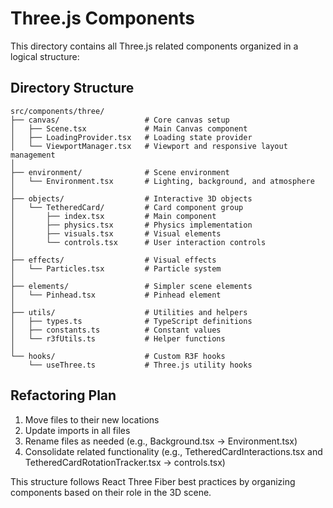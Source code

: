 # Three.js Components

This directory contains all Three.js related components organized in a logical structure:

## Directory Structure

```
src/components/three/
├── canvas/                   # Core canvas setup
│   ├── Scene.tsx             # Main Canvas component
│   ├── LoadingProvider.tsx   # Loading state provider
│   └── ViewportManager.tsx   # Viewport and responsive layout management
│
├── environment/              # Scene environment
│   └── Environment.tsx       # Lighting, background, and atmosphere
│
├── objects/                  # Interactive 3D objects
│   └── TetheredCard/         # Card component group
│       ├── index.tsx         # Main component
│       ├── physics.tsx       # Physics implementation
│       ├── visuals.tsx       # Visual elements
│       └── controls.tsx      # User interaction controls
│
├── effects/                  # Visual effects
│   └── Particles.tsx         # Particle system
│
├── elements/                 # Simpler scene elements
│   └── Pinhead.tsx           # Pinhead element
│
├── utils/                    # Utilities and helpers
│   ├── types.ts              # TypeScript definitions
│   ├── constants.ts          # Constant values
│   └── r3fUtils.ts           # Helper functions
│
└── hooks/                    # Custom R3F hooks
    └── useThree.ts           # Three.js utility hooks
```

## Refactoring Plan

1. Move files to their new locations
2. Update imports in all files
3. Rename files as needed (e.g., Background.tsx → Environment.tsx)
4. Consolidate related functionality (e.g., TetheredCardInteractions.tsx and TetheredCardRotationTracker.tsx → controls.tsx)

This structure follows React Three Fiber best practices by organizing components based on their role in the 3D scene. 